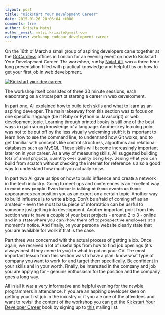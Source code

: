 ```yaml
---
layout: post
title: "Kickstart Your Development Career"
date: 2015-03-26 20:06:04 +0000
comments: true
author: Kriszta Matyi
author_email: matyi.kriszta@gmail.com
categories: workshop codebar development career
---
```


On the 16th of March a small group of aspiring developers came together at the [GoCardless](https://gocardless.com/) offices in London for an evening event on how to Kickstart Your Development Career. The workshop, run by [Najaf Ali](https://twitter.com/alinajaf), was a three hour long presentation filled with practical knowledge and helpful tips on how to get your first job in web development.

[![Kickstart your dev career](/images/kickstart-your-dev-career.jpg)]()

The workshop itself consisted of three 30 minute sessions, each elaborating on a critical part of starting a career in web development.

In part one, Ali explained how to build tech skills and what to learn as an aspiring developer. The main takeaway from this section was to focus on one specific language (be it Ruby or Python or Javascript) or web development topic. Learning through printed books is still one of the best ways to gain strong knowledge of a language. Another key learning point was not to be put off by the less visually welcoming stuff: it is important to learn how to use the command line, to understand how Git works, and to get familiar with concepts like control structures, algorithms and relational databases such as MySQL. These skills will become increasingly important later on in your career. As a way of measuring skills, Ali suggested building lots of small projects, quantity over quality being key. Seeing what you can build from scratch without checking the internet for reference is also a good way to understand how much you actually know.

In part two Ali gave us tips on how to build influence and create a network in the tech industry. Going to meet ups and conferences is an excellent way to meet new people. Even better is talking at these events as these appearances can position you as an expert on a certain topic. Another way to build influence is to write a blog. Don't be afraid of coming off as an amateur - even the most basic piece of information can be useful to someone just getting into development. Another important point from this section was to have a couple of your best projects - around 2 to 3 - online and in a state where you can show them off to prospective employers at a moment's notice. And finally, on your personal website clearly state that you are available for work if that is the case.

Part three was concerned with the actual process of getting a job. Once again, we received a lot of useful tips from how to find job openings (it's always best if they come to you) to what to put on your CV. The most important lesson from this section was to have a plan: know what type of company you want to work for and target them specifically. Be confident in your skills and in your worth. Finally, be interested in the company and job you are applying for - genuine enthusiasm for the position and the company goes a long way.

All in all it was a very informative and helpful evening for the newbie programmers in attendance. If you are an aspiring developer keen on getting your first job in the industry or if you are one of the attendees and want to revisit the content of the workshop you can get the [Kickstart Your Developer Career](http://www.happybearsoftware.com/kickstart-your-developer-career) book by signing up to [this](http://www.happybearsoftware.com/kickstart-your-developer-career) mailing list. 



